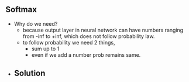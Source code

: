 ## Softmax
- Why do we need?
	- because output layer in neural network can have numbers ranging from -inf to +inf, which does not follow probability law.
	- to follow probability we need 2 things, 
		- sum up to 1
		- even if we add a number prob remains same.
- Solution
	- 